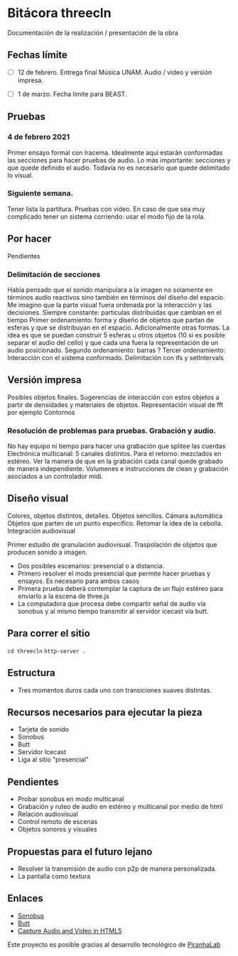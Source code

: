 # Bitácora threecln

Documentación de la realización / presentación de la obra

## Fechas límite

- [ ] 12 de febrero. Entrega final Música UNAM. Audio / video y versión impresa.

- [ ] 1 de marzo. Fecha límite para BEAST.

## Pruebas

### 4 de febrero 2021

Primer ensayo formal con Iracema. Idealmente aqui estarán conformadas las secciones para hacer pruebas de audio. 
Lo más importante: secciones y que quede definido el audio. Todavía no es necesario que quede delimitado lo visual. 

### Siguiente semana.

Tener lista la partitura. 
Pruebas con video. En caso de que sea muy complicado tener un sistema corriendo: usar el modo fijo de la rola. 

## Por hacer

Pendientes 

### Delimitación de secciones

Había pensado que el sonido manipulara a la imagen no solamente en términos audio reactivos sino también en términos del diseño del espacio.
Me imagino que la parte visual fuera ordenada por la interacción y las decisiones.
Siempre constante: particulas distribuidas que cambian en el tiempo 
Primer ordenamiento: forma y diseño de objetos que partan de esferas y que se distribuyan en el espacio. Adicionalmente otras formas. La idea es que se puedan construir 5 esferas u otros objetos (10 si es posible separar el audio del cello)  y que cada una fuera la representación de un audio posicionado.
Segundo ordenamiento: barras ?
Tercer ordenamiento: Interacción con el sistema conformado. 
Delimitación con ifs y setIntervals

## Versión impresa

Posibles objetos finales. Sugerencias de interacción con estos objetos a partir de densidades y materiales de objetos. 
Representación visual de fft por ejemplo
Contornos

### Resolución de problemas para pruebas. Grabación y audio. 

No hay equipo ni tiempo para hacer una grabación que splitee las cuerdas
Electrónica multicanal: 5 canales distintos. Para el retorno: mezclados en estéreo.
Ver la manera de que en la grabación cada canal quede grabado de manera independiente. 
Volumenes e instrucciones de clean y grabación asociados a un controlador midi. 

## Diseño visual

Colores, objetos distintos, detalles. Objetos sencillos.
Cámara automática 
Objetos que parten de un punto específico.
Retomar la idea de la cebolla. 
Integración audiovisual



Primer estudio de granulación audiovisual. Traspolación de objetos que producen sonido a imagen. 

- Dos posibles escenarios: presencial o a distancia.
- Primero resolver el modo presencial que permite hacer pruebas y ensayos. Es necesario para ambos casos
- Primera prueba deberá contemplar la captura de un flujo estéreo para enviarlo a la escena de three.js
- La computadora que procesa debe compartir señal de audio vía sonobus y al mismo tiempo transmitir al servidor icecast vía butt. 

## Para correr el sitio

`cd threecln`
`http-server .`

## Estructura

- Tres momentos duros cada uno con transiciones suaves distintas.

## Recursos necesarios para ejecutar la pieza

- Tarjeta de sonido
- Sonobus
- Butt
- Servidor Icecast
- Liga al sitio "presencial" 

## Pendientes

- Probar sonobus en modo multicanal
- Grabación y ruteo de audio en estéreo y multicanal por medio de html
- Relación audiovisual
- Control remoto de escenas 
- Objetos sonoros y visuales

## Propuestas para el futuro lejano

- Resolver la transmisión de audio con p2p de manera personalizada. 
- La pantalla como textura

## Enlaces

- [Sonobus](https://sonobus.net/)
- [Butt](http://danielnoethen.de/butt/)
- [Capture Audio and Video in HTML5](https://www.html5rocks.com/en/tutorials/getusermedia/intro/)

Este proyecto es posible gracias al desarrollo tecnológico de [PiranhaLab](https://github.com/piranhalab)
